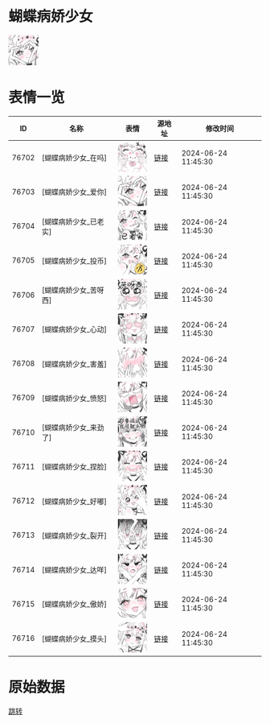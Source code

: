 # 蝴蝶病娇少女

<img src="./cover.png" height="60" alt="cover" />

# 表情一览

|ID|名称|表情|源地址|修改时间|
|----|----|----|----|----|
|76702|[蝴蝶病娇少女_在吗]|<img src="./pic/076702_%5B蝴蝶病娇少女_在吗%5D.png" height="60" alt="在吗"/>|[链接](https://i0.hdslb.com/bfs/garb/2852dcd2ad6dd205c4900ea588d181e89b578423.png)|2024-06-24 11:45:30|
|76703|[蝴蝶病娇少女_爱你]|<img src="./pic/076703_%5B蝴蝶病娇少女_爱你%5D.png" height="60" alt="爱你"/>|[链接](https://i0.hdslb.com/bfs/garb/cd1000e2a93038b933462703d455c10687ac2726.png)|2024-06-24 11:45:30|
|76704|[蝴蝶病娇少女_已老实]|<img src="./pic/076704_%5B蝴蝶病娇少女_已老实%5D.png" height="60" alt="已老实"/>|[链接](https://i0.hdslb.com/bfs/garb/b63ee7eab397c2f874c075d7f5308cd2efbce99d.png)|2024-06-24 11:45:30|
|76705|[蝴蝶病娇少女_投币]|<img src="./pic/076705_%5B蝴蝶病娇少女_投币%5D.png" height="60" alt="投币"/>|[链接](https://i0.hdslb.com/bfs/garb/13d4c838898cc29700649cb03949476e9cfcd47d.png)|2024-06-24 11:45:30|
|76706|[蝴蝶病娇少女_苦呀西]|<img src="./pic/076706_%5B蝴蝶病娇少女_苦呀西%5D.png" height="60" alt="苦呀西"/>|[链接](https://i0.hdslb.com/bfs/garb/e6ad6aa7532823b7098689fe77c99b947b026bea.png)|2024-06-24 11:45:30|
|76707|[蝴蝶病娇少女_心动]|<img src="./pic/076707_%5B蝴蝶病娇少女_心动%5D.png" height="60" alt="心动"/>|[链接](https://i0.hdslb.com/bfs/garb/ffb6431e6b6415d5220a472d4e15d95293a16d12.png)|2024-06-24 11:45:30|
|76708|[蝴蝶病娇少女_害羞]|<img src="./pic/076708_%5B蝴蝶病娇少女_害羞%5D.png" height="60" alt="害羞"/>|[链接](https://i0.hdslb.com/bfs/garb/24d23900d9f679994971111f7d4b52f9bc3a312e.png)|2024-06-24 11:45:30|
|76709|[蝴蝶病娇少女_愤怒]|<img src="./pic/076709_%5B蝴蝶病娇少女_愤怒%5D.png" height="60" alt="愤怒"/>|[链接](https://i0.hdslb.com/bfs/garb/5beea2b1ffe64f346a0cc7bcc12f50427e222bad.png)|2024-06-24 11:45:30|
|76710|[蝴蝶病娇少女_来劲了]|<img src="./pic/076710_%5B蝴蝶病娇少女_来劲了%5D.png" height="60" alt="来劲了"/>|[链接](https://i0.hdslb.com/bfs/garb/544af59290f0c444ae0645b732125c16e906f30b.png)|2024-06-24 11:45:30|
|76711|[蝴蝶病娇少女_捏脸]|<img src="./pic/076711_%5B蝴蝶病娇少女_捏脸%5D.png" height="60" alt="捏脸"/>|[链接](https://i0.hdslb.com/bfs/garb/ed261dd3eb91abfef0c5c7d1f43861bed8d406f9.png)|2024-06-24 11:45:30|
|76712|[蝴蝶病娇少女_好嘟]|<img src="./pic/076712_%5B蝴蝶病娇少女_好嘟%5D.png" height="60" alt="好嘟"/>|[链接](https://i0.hdslb.com/bfs/garb/dd2585ae79c50bc7813639d979ed59721f6aed0b.png)|2024-06-24 11:45:30|
|76713|[蝴蝶病娇少女_裂开]|<img src="./pic/076713_%5B蝴蝶病娇少女_裂开%5D.png" height="60" alt="裂开"/>|[链接](https://i0.hdslb.com/bfs/garb/8860230a1583e1ef66c2a327d71e806b60077b3e.png)|2024-06-24 11:45:30|
|76714|[蝴蝶病娇少女_达咩]|<img src="./pic/076714_%5B蝴蝶病娇少女_达咩%5D.png" height="60" alt="达咩"/>|[链接](https://i0.hdslb.com/bfs/garb/c4c879c3f972c5eba541c34c1a127d62b53b7451.png)|2024-06-24 11:45:30|
|76715|[蝴蝶病娇少女_傲娇]|<img src="./pic/076715_%5B蝴蝶病娇少女_傲娇%5D.png" height="60" alt="傲娇"/>|[链接](https://i0.hdslb.com/bfs/garb/1f82863d7a73c105bd4d68d62bf46aec84100fab.png)|2024-06-24 11:45:30|
|76716|[蝴蝶病娇少女_摸头]|<img src="./pic/076716_%5B蝴蝶病娇少女_摸头%5D.png" height="60" alt="摸头"/>|[链接](https://i0.hdslb.com/bfs/garb/aff48ea9875c3ee4f660c45cb67a9330903e5b8f.png)|2024-06-24 11:45:30|

# 原始数据

[跳转](./raw.json)

